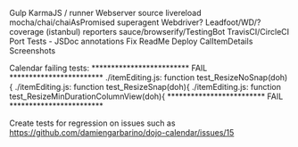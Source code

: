 ﻿Gulp
KarmaJS / runner
Webserver
source
livereload
mocha/chai/chaiAsPromised
superagent
Webdriver? Leadfoot/WD/?
coverage (istanbul)
reporters
sauce/browserify/TestingBot
TravisCI/CircleCI
Port Tests - JSDoc annotations
Fix ReadMe
Deploy
CalItemDetails
Screenshots


Calendar failing tests:
************************* FAIL ************************
./itemEditing.js:          function test_ResizeNoSnap(doh){
./itemEditing.js:          function test_ResizeSnap(doh){
./itemEditing.js:          function test_ResizeMinDurationColumnView(doh){
************************* FAIL ************************

Create tests for regression on issues such as https://github.com/damiengarbarino/dojo-calendar/issues/15
